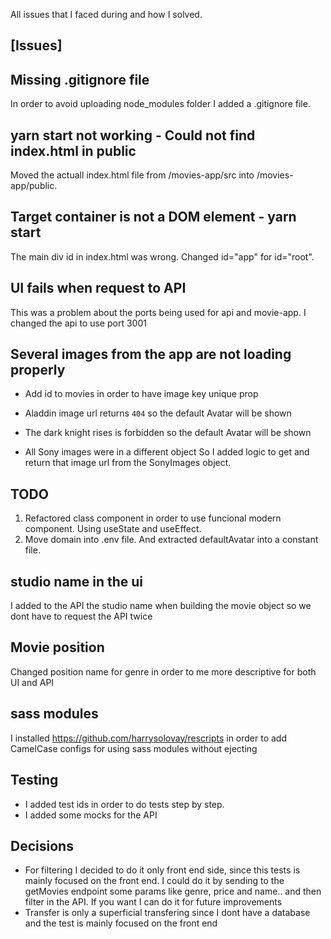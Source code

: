 All issues that I faced during and how I solved.

## [Issues]

## Missing .gitignore file

In order to avoid uploading node_modules folder I added a .gitignore file.

## yarn start not working - Could not find index.html in public

Moved the actuall index.html file from /movies-app/src into /movies-app/public.

## Target container is not a DOM element - yarn start

The main div id in index.html was wrong. Changed id="app" for id="root".

## UI fails when request to API

This was a problem about the ports being used for api and movie-app. I changed the api to use port 3001

## Several images from the app are not loading properly

- Add id to movies in order to have image key unique prop

- Aladdin image url returns `404` so the default Avatar will be shown

- The dark knight rises is forbidden so the default Avatar will be shown

- All Sony images were in a different object So I added logic to get and return that image url from the SonyImages object.

## TODO

1. Refactored class component in order to use funcional modern component. Using useState and useEffect.
2. Move domain into .env file. And extracted defaultAvatar into a constant file.

## studio name in the ui

I added to the API the studio name when building the movie object so we dont have to request the API twice

## Movie position

Changed position name for genre in order to me more descriptive for both UI and API

## sass modules

I installed https://github.com/harrysolovay/rescripts in order to add CamelCase configs for using sass modules without ejecting

## Testing

- I added test ids in order to do tests step by step.
- I added some mocks for the API

## Decisions

- For filtering I decided to do it only front end side, since this tests is mainly focused on the front end. I could do it by sending to the getMovies endpoint some params like genre, price and name.. and then filter in the API. If you want I can do it for future improvements
- Transfer is only a superficial transfering since I dont have a database and the test is mainly focused on the front end
